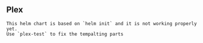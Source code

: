 ## Plex

    This helm chart is based on `helm init` and it is not working properly yet.
    Use `plex-test` to fix the tempalting parts

